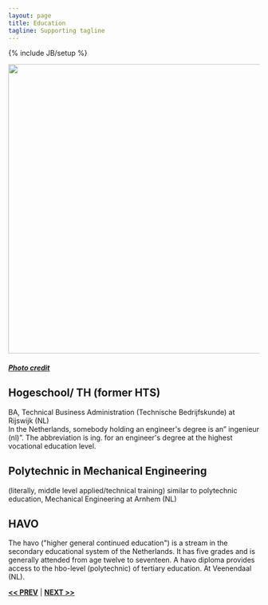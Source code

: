 ```yaml
---
layout: page
title: Education
tagline: Supporting tagline
---
```

{% include JB/setup %}

<a href="https://www.flickr.com/photos/ryantylersmith/14033211423" title="View photo on Flickr" target="_blank"><img src="https://farm8.staticflickr.com/7172/14033211423_b780c09f1e_b.jpg" style="width: 580px;"></a><br />
<h5><a href="https://www.flickr.com/people/ryantylersmith/" title="View user on Flickr" target="_blank">Photo credit</a></h5>

## Hogeschool/ TH (former HTS)
BA, Technical Business Administration (Technische Bedrijfskunde) at Rijswijk (NL)  
In the Netherlands, somebody holding an engineer's degree is an” ingenieur (nl)”. The abbreviation is ing. for an engineer's degree at the highest vocational education level.

## Polytechnic in Mechanical Engineering
(literally, middle level applied/technical training) similar to polytechnic education, Mechanical Engineering at Arnhem (NL)

## HAVO
The havo ("higher general continued education") is a stream in the secondary educational system of the Netherlands. It has five grades and is generally attended from age twelve to seventeen. A havo diploma provides access to the hbo-level (polytechnic) of tertiary education. At Veenendaal (NL).

<a href="/tools.html" title="My Development Tools"><b><< PREV</b></a> &#124; <a href="/past.html" title="Past experience"><b>NEXT >></b></a>
